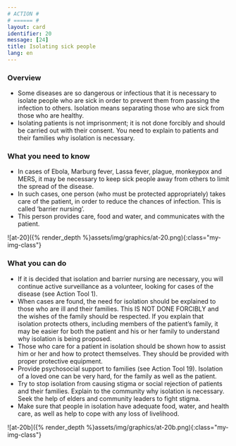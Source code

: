 ```yaml
---
# ACTION #
# ====== #
layout: card
identifier: 20
message: [24]
title: Isolating sick people
lang: en
---
```


### Overview

- Some diseases are so dangerous or infectious that it is necessary to isolate people who are sick in order to prevent them from passing the infection to others. Isolation means separating those who are sick from those who are healthy.
- Isolating patients is not imprisonment; it is not done forcibly and should be carried out with their consent. You need to explain to patients and their families why isolation is necessary.

### What you need to know

- In cases of Ebola<a class="crosslink" href="{% render_depth %}{% render_link disease|17 %}"><i class="fas fa-external-link-alt" aria-hidden="true"></i></a>, Marburg fever<a class="crosslink" href="{% render_depth %}{% render_link disease|19 %}"><i class="fas fa-external-link-alt" aria-hidden="true"></i></a>, Lassa fever<a class="crosslink" href="{% render_depth %}{% render_link disease|18 %}"><i class="fas fa-external-link-alt" aria-hidden="true"></i></a>, plague<a class="crosslink" href="{% render_depth %}{% render_link disease|20 %}"><i class="fas fa-external-link-alt" aria-hidden="true"></i></a>, monkeypox<a class="crosslink" href="{% render_depth %}{% render_link disease|25 %}"><i class="fas fa-external-link-alt" aria-hidden="true"></i></a> and MERS<a class="crosslink" href="{% render_depth %}{% render_link disease|24 %}"><i class="fas fa-external-link-alt" aria-hidden="true"></i></a>, it may be necessary to keep sick people away from others to limit the spread of the disease.
- In such cases, one person (who must be protected appropriately) takes care of the patient, in order to reduce the chances of infection. This is called ‘barrier nursing’.
- This person provides care, food and water, and communicates with the patient.

![at-20]({% render_depth %}assets/img/graphics/at-20.png){:class="my-img-class"}

### What you can do

- If it is decided that isolation and barrier nursing are necessary, you will continue active surveillance as a volunteer, looking for cases of the disease (see Action Tool 1<a class="crosslink" href="{% render_depth %}{% render_link action|1 %}"><i class="fas fa-external-link-alt" aria-hidden="true"></i></a>).
- When cases are found, the need for isolation should be explained to those who are ill and their families. This IS NOT DONE FORCIBLY and the wishes of the family should be respected. If you explain that isolation protects others, including members of the patient’s family, it may be easier for both the patient and his or her family to understand why isolation is being proposed.
- Those who care for a patient in isolation should be shown how to assist him or her and how to protect themselves. They should be provided with proper protective equipment.
- Provide psychosocial support to families (see Action Tool 19<a class="crosslink" href="{% render_depth %}{% render_link action|19 %}"><i class="fas fa-external-link-alt" aria-hidden="true"></i></a>). Isolation of a loved one can be very hard, for the family as well as the patient.
- Try to stop isolation from causing stigma or social rejection of patients and their families. Explain to the community why isolation is necessary. Seek the help of elders and community leaders to fight stigma.
-	Make sure that people in isolation have adequate food, water, and health care, as well as help to cope with any loss of livelihood. 

![at-20b]({% render_depth %}assets/img/graphics/at-20b.png){:class="my-img-class"}
